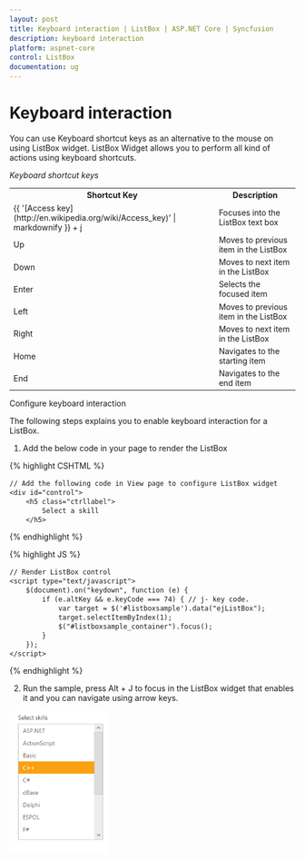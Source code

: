 ```yaml
---
layout: post
title: Keyboard interaction | ListBox | ASP.NET Core | Syncfusion
description: keyboard interaction
platform: aspnet-core
control: ListBox
documentation: ug
---
```


# Keyboard interaction

You can use Keyboard shortcut keys as an alternative to the mouse on using ListBox widget. ListBox Widget allows you to perform all kind of actions using keyboard shortcuts.

_Keyboard shortcut keys_

<table>
<tr>
<th>
Shortcut Key</th><th>
Description</th></tr>
<tr>
<td>
{{ '[Access key](http://en.wikipedia.org/wiki/Access_key)' | markdownify }} + j	</td><td>
Focuses into the ListBox text box</td></tr>
<tr>
<td>
Up</td><td>
Moves to previous item in the ListBox</td></tr>
<tr>
<td>
Down</td><td>
Moves to next item in the ListBox</td></tr>
<tr>
<td>
Enter</td><td>
Selects the focused item</td></tr>
<tr>
<td>
Left </td><td>
Moves to previous item in the ListBox</td></tr>
<tr>
<td>
Right </td><td>
Moves to next item in the ListBox</td></tr>
<tr>
<td>
Home</td><td>
Navigates to the starting item </td></tr>
<tr>
<td>
End</td><td>
Navigates to the end item </td></tr>
</table>
Configure keyboard interaction

The following steps explains you to enable keyboard interaction for a ListBox.

1. Add the below code in your page to render the ListBox


 {% highlight CSHTML %}

	// Add the following code in View page to configure ListBox widget
	<div id="control">  
		<h5 class="ctrllabel"> 
			Select a skill 
		</h5>
   <ej-list-box id="listboxsample" datasource="ViewBag.datasource" >
    <e-list-box-fields id="empid" text="text"/>
   </ej-list-box>  
	</div>
	
{% endhighlight %}
   

 {% highlight JS %}
   
	// Render ListBox control
	<script type="text/javascript">
		$(document).on("keydown", function (e) {
			if (e.altKey && e.keyCode === 74) { // j- key code. 
				var target = $('#listboxsample').data("ejListBox");
				target.selectItemByIndex(1);  
				$("#listboxsample_container").focus(); 
			}  
		});
	</script>


{% endhighlight %}
   


2. Run the sample, press Alt + J to focus in the ListBox widget that enables it and you can navigate using arrow keys.


![](Keyboard-interaction_images/Keyboard-interaction_img1.png)


